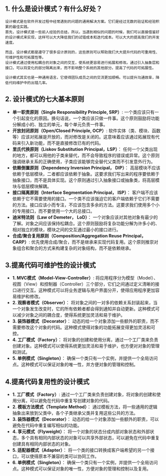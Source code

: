 ## 1. 什么是设计模式？有什么好处？
```text
设计模式是在软件开发过程中经常遇到的问题的通用解决方案。它们是经过无数的验证和经验积累的最佳实践。
首先，设计模式是一些前人经验的总结，所以，当遇到相似的问题的时候，我们可以直接借鉴好的设计模式来实现，这样可以大大降低我们的试错成本和迭代成本。可以大大的提高我们的开发速度。

而且，设计模式都是遵守了很多设计原则的，这些原则可以帮助我们大大提升代码的可重用性、可维护性和可拓展性等。
设计模式通过使用松耦合的对象之间的交互，使系统更容易进行拓展和修改。通过引入抽象层和接口，可以将变化的部分隔离出来，而不影响整个系统的其他部分。提高了代码的可拓展性。

设计模式其实也是一种通用语言。它使得团队成员之间的交流更加顺畅。可以提升沟通效率，降低代码维护中的出错几率。
```
## 2. 设计模式的七大基本原则
* **单一职责原则（Single Responsibility Principle, SRP）**: 一个类应该只有一个引起变化的原因。换句话说，一个类应该只做一件事。这个原则鼓励将功能分解成小的、独立的单元，每个单元负责一件事。
* **开放封闭原则（Open/Closed Principle, OCP）**: 软件实体（类、模块、函数等）应该对拓展是开放的，而对修改是关闭的。这意味着应该通过拓展现有代码来引入新功能，而不是直接修改已有的代码。
* **里氏代换原则（Liskov Substitution Principal，LSP）**： 
  任何一个父类出现的地方，都可以用他的子类来替代，而不会导致程序的错误或异常。这个原则强调继承关系的正确使用，子类应该能够完全替代父类而不引发意外行为。
* **依赖倒置原则（Dependency Inversion Principal， DIP）**： 
  高层模块不应该依赖于低层模块，二者都应该依赖于抽象。这要求我们写出来的程序要依赖于抽象接口，而不是具体实现。这个原则通过引入抽象接口或抽象类，将高层模块与低层模块解耦。
* **接口隔离原则（Interface Segmentation Principal， ISP）**： 
  客户端不应该依赖于它不需要使用的接口。一个类不应该强迫它的客户端依赖于它们不需要的方法。接口应该小而专注，不应该包含多余的方法。这要求我们使用多个小的专用接口，而不要使用一个大的总接口。
* **迪米特法则（Law of Demeter， LoD）**： 一个对象应该对其他对象有最少的了解。对象之间应该保持松耦合。这个原则鼓励将复杂功能分解为许多小的、相对独立的模块，模块之间的交互通过最小的接口进行。
* **合成/聚合复用原则（Composition/Aggregation Reuse Principal， CARP）**: 
  优先使用合成/聚合，而不是继承来实现代码复用。这个原则推崇对象组合和聚合的方式来构建复杂的对象结构，而不是依赖继承。

## 3.提高代码可维护性的设计模式
* **1. MVC模式（Model-View-Controller）**: 
  将应用程序分为模型（Model）、视图（View）和控制器（Controller）三个部分，它们之间通过定义清晰的接口进行交互。这种模式可以将业务逻辑与用户界面分开，使得应用程序更加容易维护和修改。
*  **2. 观察者模式（Observer）**： 将对象之间的一对多的依赖关系封装起来，当一个对象发生改变时，它的所有依赖者都会得到通知并自动更新。这种模式可以减少对象之间的耦合度，使得系统更加灵活和易于维护。
*  **3. 装饰器模式（Decorator）**： 动态的给一个对象添加一些额外的职责，而不需要修改这个对象的代码。这种模式使得对象的功能拓展变得更加灵活和可控。
*  **4. 工厂模式（Factory）**： 将对象的创建和使用分离，通过一个工厂类来负责创建对象。这种模式可以使得系统更加灵活和易于维护，也方便对对象的管理和测试。
*  **5. 单例模式（Singleton）**： 确保一个类只有一个实例，并提供一个全局访问点。这种模式可以保证对象的唯一性，并方便对象的管理和控制。

## 4.提高代码复用性的设计模式
*  **1. 工厂模式（Factory）**: 通过一个工厂类来负责创建对象，将对象的创建和使用分离，可以避免在代码中重复写创建对象的代码。
*  **2. 模板方法模式（Template Method）**： 通过模板方法，将一些通用的逻辑抽象出来放到父类中，各个子类继承父类并复用这些公共的方法。
*  **3. 装饰器模式（Decorator）**： 动态的给一个对象添加一些额外的职责，可以避免在代码中重复编写相似的功能。
*  **4. 享元模式（Flyweight）**： 将一个对象的状态分成内部对象状态和外部状态，多个具有相同内部状态的对象可以共享外部状态，可以避免在代码中重复创建具有相同内部状态的对象。
*  **5. 适配器模式（Adapter）**： 将一个类的接口转换成客户端希望的另一个接口，可以使得原本不兼容的类可以协同工作。
*  **6. 单例模式（Singleton）**： 确保一个类只有一个实例，并提供一个全局访问点。这种模式可以保证对象的唯一性，方便对象的管理和控制以及复用。